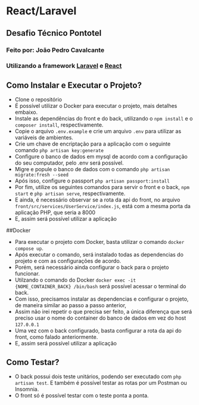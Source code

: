 # React/Laravel
## Desafio Técnico Pontotel
### Feito por: João Pedro Cavalcante
### Utilizando a framework [Laravel](https://laravel.com/) e [React](https://reactjs.org/)

## Como Instalar e Executar o Projeto?
* Clone o repositório
* É possível utilizar o Docker para executar o projeto, mais detalhes embaixo.
* Instale as dependências do front e do back, utilizando o `npm install` e o `composer install`, respectivamente.
* Copie o arquivo `.env.example` e crie um arquivo `.env` para utilizar as variáveis de ambientes.
* Crie um chave de encriptação para a aplicação com o seguinte comando `php artisan key:generate`
* Configure o banco de dados em mysql de acordo com a configuração do seu computador, pelo .env será possível.
* Migre e popule o banco de dados com o comando `php artisan migrate:fresh --seed`
* Após isso, configure o passport `php artisan passport:install`
* Por fim, utilize os seguintes comandos para servir o front e o back, `npm start` e `php artisan serve`, respectivamente.
* E ainda, é necessário observar se a rota da api do front, no arquivo `front/src/services/UserService/index.js`, está com a mesma porta da aplicação PHP, que seria a 8000
* E, assim será possível utilizar a aplicação

##Docker
* Para executar o projeto com Docker, basta utilizar o comando `docker compose up`.
* Após executar o comando, será instalado todas as dependencias do projeto e com as configurações de acordo.
* Porém, será necessário ainda configurar o back para o projeto funcionar.
* Utilzando o comando do Docker `docker exec -it {NOME_CONTAINER_BACK} /bin/bash` será possível acessar o terminal do back.
* Com isso, precisamos instalar as dependencias e configurar o projeto, de maneira similar ao passo a passo anterior, 
* Assim não irei repetir o que precisa ser feito, a única diferença que será preciso usar o nome do container do banco de dados em vez do host `127.0.0.1`
* Uma vez com o back configurado, basta configurar a rota da api do front, como falado anteriormente. 
* E, assim será possível utilizar a aplicação

## Como Testar?
* O back possui dois teste unitários, podendo ser executado com `php artisan test`. E também é possível testar as rotas por um Postman ou Insomnia.
* O front só é possível testar com o teste ponta a ponta. 

